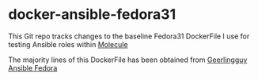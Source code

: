# docker-ansible-fedora31

This Git repo tracks changes to the baseline Fedora31 DockerFile I use for testing Ansible roles within [Molecule](ttps://molecule.readthedocs.io/en/latest/configuration.html#docker)

The majority lines of this DockerFile has been obtained from [Geerlingguy Ansible Fedora](https://github.com/geerlingguy/docker-fedora31-ansible.git)

